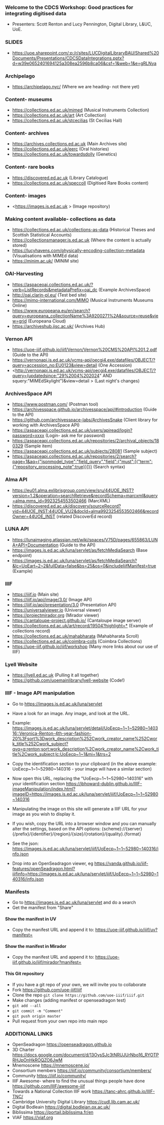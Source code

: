### Welcome to the CDCS Workshop: Good practices for integrating digitised data
* Presenters: Scott Renton and Lucy Pennington, Digital Library, L&UC, UoE.

### SLIDES 
* <https://uoe.sharepoint.com/:p:/r/sites/LUCDigitalLibraryBAU/Shared%20Documents/Presentations/CDCSDataIntegrations.pptx?d=w39e0652401694125a308ea2596b8ca06&csf=1&web=1&e=gRLNya>

### Archipelago
* <https://archipelago.nyc/> (Where we are heading- not there yet)

### Content- museums
* <https://collections.ed.ac.uk/mimed> (Musical Instruments Collection)
* <https://collections.ed.ac.uk/art> (Art Collection)
* <https://collections.ed.ac.uk/stcecilias> (St Cecilias Hall)

### Content- archives
* <https://archives.collections.ed.ac.uk> (Main Archives site)
* <https://collections.ed.ac.uk/eerc> (Oral histories)
* <https://collections.ed.ac.uk/towardsdolly> (Genetics)

### Content- rare books
* <https://discovered.ed.ac.uk> (Library Catalogue)
* <https://collections.ed.ac.uk/speccoll> (Digitised Rare Books content)

### Content- images
* <https://images.is.ed.ac.uk > (Image repository)

### Making content available- collections as data
* <https://collections.ed.ac.uk/collections-as-data> (Historical Theses and Scottish Statistical Accounts)
* <https://collectionsmanager.is.ed.ac.uk> (Where the content is actually stored)
* <https://lucyhavens.com/physically-encoding-collection-metadata> (Visualisations with MIMEd data)
* <https://minim.ac.uk/> (MINIM site)

### OAI-Harvesting
* <https://aspaceoai.collections.ed.ac.uk/?verb=ListRecords&metadataPrefix=oai_dc> (Example ArchivesSpace)
* <http://oai.clarin-pl.eu/> (Test bed site)
* <https://mimo-international.com/MIMO> (Musical Instruments Museums Online)
* <https://www.europeana.eu/en/search?query=europeana_collectionName%3A9200271%2A&source=reuse&view=grid> (Europeana Cloud)
* <https://archiveshub.jisc.ac.uk/> (Archives Hub)

### Vernon API
* <https://uoe-iiif.github.io/iiif/Vernon/Vernon%20CMS%20API%201.2.pdf> (Guide to the API)
* <https://vernonapi.is.ed.ac.uk/vcms-api/oecgi4.exe/datafiles/OBJECT/?query=accession_no:EU0123&view=detail> (One Accession)
* <http://vernonapi.is.ed.ac.uk/vcms-api/oecgi4.exe/datafiles/OBJECT/?query=(updatedsince:"29%2004%202024" AND squery:"MIMEdSkylight")&view=detail > (Last night's changes)

### ArchivesSpace API
* <https://www.postman.com/> (Postman tool)
* <https://archivesspace.github.io/archivesspace/api/#introduction> (Guide to the API)
* <https://github.com/archivesspace-labs/ArchivesSnake> (Client library for working with ArchivesSpace API)
* <https://aspaceapi.collections.ed.ac.uk/users/apiread/login?password=xxxx> (Login- ask me for password)
* <https://aspaceapi.collections.ed.ac.uk/repositories/2/archival_objects/180329> (Sample item)
* <https://aspaceapi.collections.ed.ac.uk/subjects/28081> (Sample subject)
* <https://aspaceapi.collections.ed.ac.uk/repositories/2/search?page=1&aq={"jsonmodel_type":"field_query","field":{"must":[{"term":{"repository_processing_note":true}}]}}> (Search syntax)


### Alma API
* <https://eu01.alma.exlibrisgroup.com/view/sru/44UOE_INST?version=1.2&operation=searchRetrieve&recordSchema=marcxml&query=alma.mms_id=9923254553502466> (MarcXML)
* <https://discovered.ed.ac.uk/discovery/sourceRecord?vid=44UOE_INST:44UOE_VU2&docId=alma9923254553502466&recordOwner=44UOE_INST> (related DiscoverEd record)

### LUNA API
* <https://lunaimaging.atlassian.net/wiki/spaces/V75D/pages/655863/LUNA+API+Documentation> (Guide to the API)
* <https://images.is.ed.ac.uk/luna/servlet/as/fetchMediaSearch> (Base endpoint)
* <https://images.is.ed.ac.uk/luna/servlet/as/fetchMediaSearch?&lc=UoEart~2~2&fullData=false&bs=25&os=0&includeIiifManifest=true> (Example) 


### IIIF
* <https://iiif.io> (Main site)
* <https://iiif.io/api/image/3.0/> (Image API)
* <https://iiif.io/api/presentation/3.0> (Presentation API)
* <https://universalviewer.io> (Universal viewer)
* <https://projectmirador.org> (Mirador viewer)
* <https://cantaloupe-project.github.io/> (Cantaloupe image server)
* <https://collections.ed.ac.uk/art/record/19504?highlight=*> (Example of collections record)
* <https://collections.ed.ac.uk/mahabharata> (Mahabharata Scroll)
* <https://collections.ed.ac.uk/coimbra-colls> (Coimbra Collections)
* <https://uoe-iiif.github.io/iiif/workshop> (Many more links about our use of IIIF)

### Lyell Website 
* <https://lyell.ed.ac.uk> (Pulling it all together)
* <https://github.com/uoemainlibrary/lyell-website> (Code!)

### IIIF - Image API manipulation
* Go to <https://images.is.ed.ac.uk/luna/servlet>
* Have a look for an image. Any image, and look at the URL.
* Example:
<https://images.is.ed.ac.uk/luna/servlet/detail/UoEecp~1~1~52980~140316::Veronica-Renton-4th-year-fashion-20%3Fsort%3Dwork_description%252Cwork_creator_name%252Cwork_title%252Cwork_subject?qvq=q:renton;sort:work_description%2Cwork_creator_name%2Cwork_title%2Cwork_subject;lc:UoEecp~1~1&mi=1&trs=2>
* Copy the identification section to your clipboard (in the above example: UoEecp~1~1~52980~140316 - your image will have a similar section)

* Now open this URL, replacing the "UoEecp~1~1~52980~140316" with your identification section
<https://jbhoward-dublin.github.io/IIIF-imageManipulation/index.html?imageID=https://images.is.ed.ac.uk/luna/servlet/iiif/UoEecp~1~1~52980~140316>

* Manipulating the image on this site will generate a IIIF URL for your image as you wish to display it.

* If you wish, copy the URL into a browser window and you can manually alter the settings, based on the API options:
{scheme}://{server}{/prefix}/{identifier}/{region}/{size}/{rotation}/{quality}.{format}

* See the json: 
<https://images.is.ed.ac.uk/luna/servlet/iiif/UoEecp~1~1~52980~140316/info.json>

* Drop into an OpenSeadragon viewer, eg
<https://vanda.github.io/iiif-features/openSeadragon.html?iiifinfo=https://images.is.ed.ac.uk/luna/servlet/iiif/UoEecp~1~1~52980~140316/info.json>

### Manifests
* Go to <https://images.is.ed.ac.uk/luna/servlet> and do a search
* Get the manifest from "Share"

#### Show the manifest in UV
* Copy the manifest URL and append it to: 
<https://uoe-iiif.github.io/iiif/uv?manifest=>

#### Show the manifest in Mirador
* Copy the manifest URL and append it to: 
<https://uoe-iiif.github.io/iiif/mirador?manifest=>

#### This Git repository
* If you have a git repo of your own, we will invite you to collaborate
* Fork <https://github.com/uoe-iiif/iiif>
* Clone the repo `git clone https://github.com/uoe-iiif/iiif.git`
* Make changes (adding manifest or openseadragon test)
* `git add --all`
* `git commit -m "Comment"`
* `git push origin master`
* Pull request from your own repo into main repo

### ADDITIONAL LINKS
* OpenSeadragon <https://openseadragon.github.io>
* 3D Charter <https://docs.google.com/document/d/13OysSJc3tNRUJUrNbo16_RYOTPRHJpOnHkROQZO6JwM>
* Mnemoscene <https://mnemoscene.io/>
* Consortium members <https://iiif.io/community/consortium/members/>
* Community <https://iiif.io/community/>
* IIIF Awesome- where to find the unusual things people have done <https://github.com/IIIF/awesome-iiif>
* Towards a National Collection IIIF work <https://tanc-ahrc.github.io/IIIF-TNC/>
* Cambridge University Digital Library <https://cudl.lib.cam.ac.uk/>
* Digital Bodleain <https://digital.bodleian.ox.ac.uk/>
* Biblissima <https://portail.biblissima.fr/en>
* VIAF <https://viaf.org>
